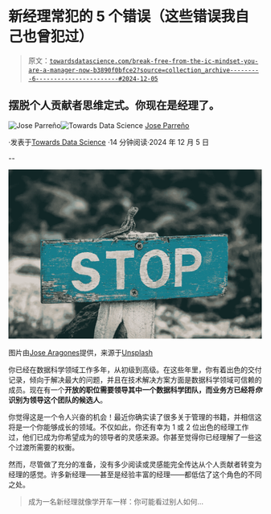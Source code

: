 # 新经理常犯的 5 个错误（这些错误我自己也曾犯过）

> 原文：[`towardsdatascience.com/break-free-from-the-ic-mindset-you-are-a-manager-now-b3890f0bfce2?source=collection_archive---------6-----------------------#2024-12-05`](https://towardsdatascience.com/break-free-from-the-ic-mindset-you-are-a-manager-now-b3890f0bfce2?source=collection_archive---------6-----------------------#2024-12-05)

## 摆脱个人贡献者思维定式。你现在是经理了。

[](https://medium.com/@joparga3?source=post_page---byline--b3890f0bfce2--------------------------------)![Jose Parreño](https://medium.com/@joparga3?source=post_page---byline--b3890f0bfce2--------------------------------)[](https://towardsdatascience.com/?source=post_page---byline--b3890f0bfce2--------------------------------)![Towards Data Science](https://towardsdatascience.com/?source=post_page---byline--b3890f0bfce2--------------------------------) [Jose Parreño](https://medium.com/@joparga3?source=post_page---byline--b3890f0bfce2--------------------------------)

·发表于[Towards Data Science](https://towardsdatascience.com/?source=post_page---byline--b3890f0bfce2--------------------------------) ·14 分钟阅读·2024 年 12 月 5 日

--

![](img/565e67f93564a2f6881477fa74a940ef.png)

图片由[Jose Aragones](https://unsplash.com/@jodaarba?utm_content=creditCopyText&utm_medium=referral&utm_source=unsplash)提供，来源于[Unsplash](https://unsplash.com/photos/selective-focus-photography-of-stop-road-sign-81QkOoPGahY?utm_content=creditCopyText&utm_medium=referral&utm_source=unsplash)

你已经在数据科学领域工作多年，从初级到高级。在这些年里，你有着出色的交付记录，倾向于解决最大的问题，并且在技术解决方案方面是数据科学领域可信赖的成员。现在有一个**开放的职位需要领导其中一个数据科学团队，而业务方已经将*你*识别为领导这个团队的候选人**。

你觉得这是一个令人兴奋的机会！最近你确实读了很多关于管理的书籍，并相信这将是一个你能够成长的领域。不仅如此，你还有幸为 1 或 2 位出色的经理工作过，他们已成为你希望成为的领导者的灵感来源。你甚至觉得你已经理解了一些这个过渡所需要的权衡。

然而，尽管做了充分的准备，没有多少阅读或灵感能完全传达从个人贡献者转变为经理的感觉。许多新经理——甚至是经验丰富的经理——都低估了这个角色的不同之处。

> 成为一名新经理就像学开车一样：你可能看过别人如何… 

